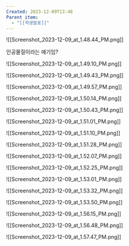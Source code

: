 ```yaml
---
Created: 2023-12-09T13:48
Parent item:
  - "[[학생발표]]"
---
```

![[Screenshot_2023-12-09_at_1.48.44_PM.png]]

인공물질이라는 얘기임?

![[Screenshot_2023-12-09_at_1.49.10_PM.png]]

![[Screenshot_2023-12-09_at_1.49.43_PM.png]]

![[Screenshot_2023-12-09_at_1.49.57_PM.png]]

![[Screenshot_2023-12-09_at_1.50.14_PM.png]]

![[Screenshot_2023-12-09_at_1.50.43_PM.png]]

![[Screenshot_2023-12-09_at_1.51.01_PM.png]]

![[Screenshot_2023-12-09_at_1.51.10_PM.png]]

![[Screenshot_2023-12-09_at_1.51.28_PM.png]]

![[Screenshot_2023-12-09_at_1.52.07_PM.png]]

![[Screenshot_2023-12-09_at_1.52.25_PM.png]]

![[Screenshot_2023-12-09_at_1.53.01_PM.png]]

![[Screenshot_2023-12-09_at_1.53.32_PM.png]]

![[Screenshot_2023-12-09_at_1.53.50_PM.png]]

![[Screenshot_2023-12-09_at_1.56.15_PM.png]]

![[Screenshot_2023-12-09_at_1.56.48_PM.png]]

![[Screenshot_2023-12-09_at_1.57.47_PM.png]]